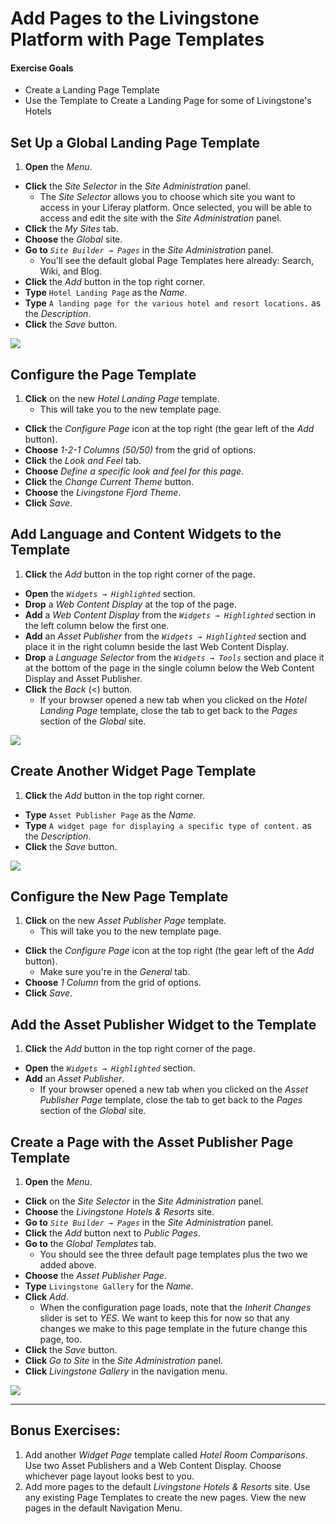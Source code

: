 # Add Pages to the Livingstone Platform with Page Templates

<div class="ahead">
<h4>Exercise Goals</h4>
	<ul>
		<li>Create a Landing Page Template</li>
	    <li>Use the Template to Create a Landing Page for some of Livingstone's Hotels</li>
	</ul>
</div>

## Set Up a Global Landing Page Template

1. **Open** the _Menu_.
* **Click** the _Site Selector_ in the _Site Administration_ panel.
	- The _Site Selector_ allows you to choose which site you want to access in your Liferay platform. Once selected, you will be able to access and edit the site with the _Site Administration_ panel.
* **Click** the _My Sites_ tab.
* **Choose** the _Global_ site.
* **Go to** _`Site Builder → Pages`_ in the _Site Administration_ panel.
	* You'll see the default global Page Templates here already: Search, Wiki, and Blog.
* **Click** the _Add_ button in the top right corner.  
* **Type** `Hotel Landing Page` as the _Name_.  
* **Type** `A landing page for the various hotel and resort locations.` as the _Description_.  
* **Click** the _Save_ button.

<img src="../images/exercise-images/new-page-template.png" style="max-width:100%;">

## Configure the Page Template

1. **Click** on the new _Hotel Landing Page_ template.  
	* This will take you to the new template page.
* **Click** the _Configure Page_ icon at the top right (the gear left of the _Add_ button).  
* **Choose** _1-2-1 Columns (50/50)_ from the grid of options.
* **Click** the _Look and Feel_ tab.
* **Choose** _Define a specific look and feel for this page_.
* **Click** the _Change Current Theme_ button.
* **Choose** the _Livingstone Fjord Theme_.
* **Click** _Save_.

## Add Language and Content Widgets to the Template

1. **Click** the _Add_ button in the top right corner of the page.  
* **Open** the _`Widgets → Highlighted`_ section.
* **Drop** a _Web Content Display_ at the top of the page.
* **Add** a _Web Content Display_ from the _`Widgets → Highlighted`_ section in the left column below the first one.
* **Add** an _Asset Publisher_ from the _`Widgets → Highlighted`_ section and place it in the right column beside the last Web Content Display. 
* **Drop** a _Language Selector_ from the _`Widgets → Tools`_ section and place it at the bottom of the page in the single column below the Web Content Display and Asset Publisher.
* **Click** the _Back_ (<) button.
	- If your browser opened a new tab when you clicked on the _Hotel Landing Page_ template, close the tab to get back to the _Pages_ section of the _Global_ site.

<img src="../images/exercise-images/landing-page-complete.png" style="max-width:100%;">

## Create Another Widget Page Template

1. **Click** the _Add_ button in the top right corner.  
* **Type** `Asset Publisher Page` as the _Name_.  
* **Type** `A widget page for displaying a specific type of content.` as the _Description_.  
* **Click** the _Save_ button.

<img src="../images/exercise-images/asset-publisher-template.png" style="max-width:100%;">

## Configure the New Page Template

1. **Click** on the new _Asset Publisher Page_ template.  
	* This will take you to the new template page.
* **Click** the _Configure Page_ icon at the top right (the gear left of the _Add_ button). 
	* Make sure you're in the _General_ tab.
* **Choose** _1 Column_ from the grid of options.
* **Click** _Save_.

## Add the Asset Publisher Widget to the Template

1. **Click** the _Add_ button in the top right corner of the page.  
* **Open** the _`Widgets → Highlighted`_ section.
* **Add** an _Asset Publisher_.
	- If your browser opened a new tab when you clicked on the _Asset Publisher Page_ template, close the tab to get back to the _Pages_ section of the _Global_ site.

## Create a Page with the Asset Publisher Page Template

1. **Open** the _Menu_.
* **Click** on the _Site Selector_ in the _Site Administration_ panel.
* **Choose** the _Livingstone Hotels & Resorts_ site.
* **Go to** _`Site Builder → Pages`_ in the _Site Administration_ panel.
* **Click** the _Add_ button next to _Public Pages_.
* **Go to** the _Global Templates_ tab.
	- You should see the three default page templates plus the two we added above.
* **Choose** the _Asset Publisher Page_.
* **Type** `Livingstone Gallery` for the _Name_.
* **Click** _Add_.
	- When the configuration page loads, note that the _Inherit Changes_ slider is set to _YES_. We want to keep this for now so that any changes we make to this page template in the future change this page, too.
* **Click** the _Save_ button.
* **Click** _Go to Site_ in the _Site Administration_ panel.
* **Click** _Livingstone Gallery_ in the navigation menu.

<img src="../images/exercise-images/exercise-2-finished.png" style="max-width:100%;">

---

## Bonus Exercises:

1. Add another _Widget Page_ template called _Hotel Room Comparisons_. Use two Asset Publishers and a Web Content Display. Choose whichever page layout looks best to you.
2. Add more pages to the default _Livingstone Hotels & Resorts_ site. Use any existing Page Templates to create the new pages. View the new pages in the default Navigation Menu.
